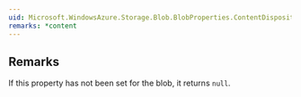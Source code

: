 ```yaml
---  
uid: Microsoft.WindowsAzure.Storage.Blob.BlobProperties.ContentDisposition  
remarks: *content  
---  
```

  
## Remarks  
 If this property has not been set for the blob, it returns `null`.